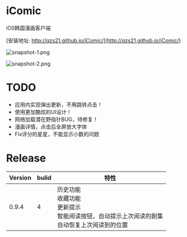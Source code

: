 # iComic
iOS韩国漫画客户端

[安装地址: http://qzs21.github.io/iComic/](http://qzs21.github.io/iComic/)

![snapshot-1.png](http://qzs21.github.io/iComic/res/snapshot-1.png)

![snapshot-2.png](http://qzs21.github.io/iComic/res/snapshot-2.png)

# TODO
* 应用内实现弹出更新，不用跳转点击！
* 使用更加酷炫的UI设计！
* 网络加载潜在野指针BUG，待修复！
* 漫画详情，点击后全屏放大字体
* Fix评分的星星，不能显示小数的问题

# Release
Version | bulid | 特性
---- | ---- | ----
0.9.4 | 4 | 历史功能<br>收藏功能<br>更新提示<br>智能阅读按钮，自动提示上次阅读的剧集<br>自动恢复上次阅读到的位置